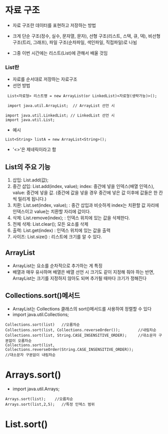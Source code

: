 # 자료 구조
* 자료 구조란 데이터를 표현하고 저장하는 방법
* 크게 단순 구조(정수, 실수, 문자열, 문자), 선형 구조(리스트, 스택, 큐, 덱), 비선형 구조(트리, 그래프), 파일 구조(순차파일, 색인파일, 직접파일)로 나뉨

* 그중 이번 시간에는 리스트(List)에 관해서 배울 것임
  
### List란
* 자료를 순서대로 저장하는 자료구조
* 선언 방법
```
 List<자료형> 리스트명 = new ArrayList(or LinkedList)<자료형(생략가능)>();

 import java.util.ArrayList;  // ArrayList 선언 시

import java.util.LinkedList; // LinkedList 선언 시
import java.util.List;
```
* 예시
```
List<String> listA = new ArrayList<String>();
```
* '<>'은 제네릭이라고 함

## List의 주요 기능
1. 삽입: List.add(값);
2. 중간 삽입: List.add(index, value); 
   index: 중간에 넣을 인덱스(배열 인덱스), value: 중간에 넣을 값. (중간에 값을 넣을 경우 중간에 넣은 값 이후에 값들은 한 칸씩 밀리게 됩니다.)
3. 치환: List.set(index, value); : 중간 삽입과 비슷하게 index는 치환할 값 자리에 인덱스이고 value는 치환할 자리에 값이다.
4. 삭제: List.remove(index); : 인덱스 위치에 있는 값을 삭제한다.
5. 전체 삭제: List.clear(); 모든 요소를 삭제
6. 출력: List.get(index) : 인덱스 위치에 있는 값을 출력
7. 사이즈: List.size() : 리스트에 크기를 알 수 있다.

## ArrayList
* ArrayList는 요소를 순차적으로 추가하는 게 특징
* 배열과 매우 유사하며 배열은 배열 선언 시 크기도 같이 지정해 줘야 하는 반면, ArrayList는 크기를 지정하지 않아도 되며 추가될 때마다 크기가 정해진다

## Collections.sort()메서드
* ArrayList는 Collections 클래스의 sort()메서드를 사용하여 정렬할 수 있다
* import java.util.Collections;

```
Collections.sort(list)   //오름차순
Collections.sort(list, Collections.reverseOrder());        //내림차순
Collections.sort(list, String.CASE_INSENSITIVE_ORDER);     //대소문자 구분없이 오름차순
Collections.sort(list, Collections.reverseOrder(String.CASE_INSENSITIVE_ORDER));               //대소문자 구분없이 내림차순

```

# Arrays.sort()
* import java.util.Arrays;
```
Arrays.sort(list);    //오름차순
Arrays.sort(list,2,5);   //특정 인덱스 범위
```
# List.sort()
